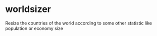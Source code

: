 # worldsizer
Resize the countries of the world according to some other statistic like population or economy size
